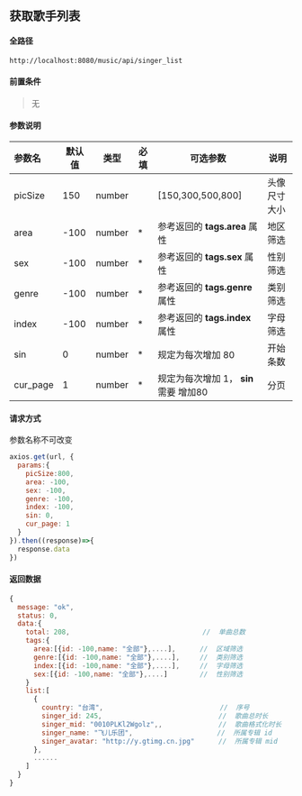 ## 获取歌手列表

#### 全路径

```
http://localhost:8080/music/api/singer_list
```

#### 前置条件

> 无
>

#### 参数说明

| 参数名   | 默认值 | 类型   | 必填 | 可选参数                          | 说明               |
| :------- | ------ | ------ | ---- | --------------------------------- | ------------------ |
| picSize | 150 | number |  | [150,300,500,800] | 头像尺寸大小 |
| area     | -100   | number | *    | 参考返回的 **tags.area** 属性 | 地区筛选 |
| sex      | -100   | number | *    | 参考返回的 **tags.sex** 属性 | 性别筛选   |
| genre    | -100   | number | *    | 参考返回的 **tags.genre** 属性          | 类别筛选 |
| index    | -100   | number | * | 参考返回的 **tags.index** 属性 | 字母筛选 |
| sin      | 0      | number | * | 规定为每次增加 80 | 开始条数 |
| cur_page | 1      | number | * | 规定为每次增加 1，  **sin** 需要 增加80 | 分页 |

#### 请求方式

参数名称不可改变

```js
axios.get(url, {
  params:{
    picSize:800,
    area: -100,
    sex: -100,
    genre: -100,
    index: -100,
    sin: 0,
    cur_page: 1
  }  
}).then((response)=>{
  response.data
})
```

#### 返回数据

```js
{
  message: "ok",
  status: 0,
  data:{
    total: 208,                                 //  单曲总数
    tags:{
      area:[{id: -100,name: "全部"},....],      //  区域筛选
      genre:[{id: -100,name: "全部"},....],     //  类别筛选
      index:[{id: -100,name: "全部"},....],     //  字母筛选
      sex:[{id: -100,name: "全部"},....]        //  性别筛选
    }
    list:[
      {
        country: "台湾",                             //  序号
        singer_id: 245,                             //  歌曲总时长
        singer_mid: "0010PLKl2Wgolz",,              //  歌曲格式化时长
        singer_name: "飞儿乐团",                     //  所属专辑 id
        singer_avatar: "http://y.gtimg.cn.jpg"      //  所属专辑 mid
      },
      ......
    ]
  }
}
```

